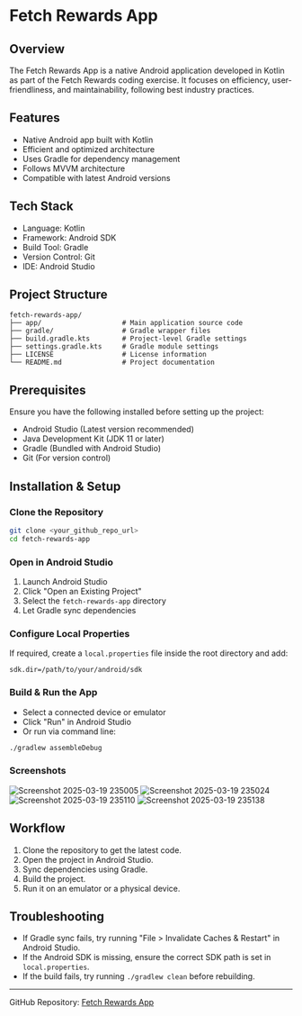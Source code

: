 # Fetch Rewards App

## Overview
The Fetch Rewards App is a native Android application developed in Kotlin as part of the Fetch Rewards coding exercise. It focuses on efficiency, user-friendliness, and maintainability, following best industry practices.

## Features
- Native Android app built with Kotlin
- Efficient and optimized architecture
- Uses Gradle for dependency management
- Follows MVVM architecture
- Compatible with latest Android versions

## Tech Stack
- Language: Kotlin
- Framework: Android SDK
- Build Tool: Gradle
- Version Control: Git
- IDE: Android Studio

## Project Structure
```
fetch-rewards-app/
├── app/                    # Main application source code
├── gradle/                 # Gradle wrapper files
├── build.gradle.kts        # Project-level Gradle settings
├── settings.gradle.kts     # Gradle module settings
├── LICENSE                 # License information
└── README.md               # Project documentation
```

## Prerequisites
Ensure you have the following installed before setting up the project:
- Android Studio (Latest version recommended)
- Java Development Kit (JDK 11 or later)
- Gradle (Bundled with Android Studio)
- Git (For version control)

## Installation & Setup
### Clone the Repository
```sh
git clone <your_github_repo_url>
cd fetch-rewards-app
```

### Open in Android Studio
1. Launch Android Studio
2. Click "Open an Existing Project"
3. Select the `fetch-rewards-app` directory
4. Let Gradle sync dependencies

### Configure Local Properties
If required, create a `local.properties` file inside the root directory and add:
```properties
sdk.dir=/path/to/your/android/sdk
```

### Build & Run the App
- Select a connected device or emulator
- Click "Run" in Android Studio
- Or run via command line:
```sh
./gradlew assembleDebug
```

### Screenshots

![Screenshot 2025-03-19 235005](https://github.com/user-attachments/assets/1f8582eb-ed55-413a-a6a3-4eb3384c2fcc)
![Screenshot 2025-03-19 235024](https://github.com/user-attachments/assets/fe0b6499-3efe-4f8c-b55b-0d376e056a10)
![Screenshot 2025-03-19 235110](https://github.com/user-attachments/assets/d124795c-7d20-4c49-a9bc-f6f62358585e)
![Screenshot 2025-03-19 235138](https://github.com/user-attachments/assets/e79ab644-b803-47a4-8635-8a3cb77f5c0c)


## Workflow
1. Clone the repository to get the latest code.
2. Open the project in Android Studio.
3. Sync dependencies using Gradle.
4. Build the project.
5. Run it on an emulator or a physical device.

## Troubleshooting
- If Gradle sync fails, try running "File > Invalidate Caches & Restart" in Android Studio.
- If the Android SDK is missing, ensure the correct SDK path is set in `local.properties`.
- If the build fails, try running `./gradlew clean` before rebuilding.

---
GitHub Repository: [Fetch Rewards App](<your_repo_url>)

